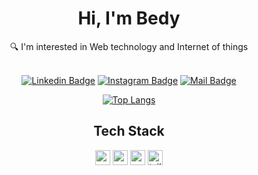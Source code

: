 <div align="center">
  <h1> Hi, I'm Bedy </h1>
  🔍 I'm interested in Web technology and Internet of things
</div>
<br>
<div align="center">

  [![Linkedin Badge](https://img.shields.io/badge/-bedy-0e76a8?style=flat&labelColor=0e76a8&logo=linkedin&logoColor=white)](https://www.linkedin.com/in/bedy-b-wijaya/)
  [![Instagram Badge](https://img.shields.io/badge/-@_brln.by-e84393?style=flat&labelColor=e84393&logo=instagram&logoColor=white)](https://www.instagram.com/_brln.by/)
  [![Mail Badge](https://img.shields.io/badge/-bedybriliantwijaya-c0392b?style=flat&labelColor=c0392b&logo=gmail&logoColor=white)](mailto:wijaya.bedybriliant@gmail.com)
</div>

<!--
[![Top Langs](https://github-readme-stats.vercel.app/api/top-langs/?username=bluntswordman&langs_count=8)](https://github.com/bluntswordman/github-readme-stats)
-->
<div align="center"> 

  [![Top Langs](https://github-readme-stats.vercel.app/api/top-langs/?username=bluntswordman&layout=compact)](https://github.com/bluntswordman/github-readme-stats)
  
  
<div> 

<div align="center">
  <h2> Tech Stack </h2>
  <a href="https://spring.io/"><img alt="spring" title="spring" width="24px" src="https://seeklogo.com/images/S/spring-logo-9A2BC78AAF-seeklogo.com.png" /></a>
  <a href="https://nextjs.org/"><img alt="nextjs" title="nextjs" width="24px" src="https://seeklogo.com/images/N/next-js-logo-8FCFF51DD2-seeklogo.com.png" /></a>
  <a href="https://nestjs.com/"><img alt="nestjs" title="nestjs" width="24px" src="https://seeklogo.com/images/N/nestjs-logo-09342F76C0-seeklogo.com.png" /></a>
  <a href="https://tailwindcss.com/"><img alt="tailwindcss" title="tailwindcss" width="24px" src="https://seeklogo.com/images/T/tailwind-css-logo-5AD4175897-seeklogo.com.png" /></a>
</div>

